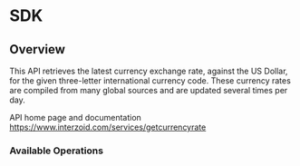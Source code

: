 # SDK

## Overview

This API retrieves the latest currency exchange rate, against the US Dollar, for the given three-letter international currency code. These currency rates are compiled from many global sources and are updated several times per day.

API home page and documentation
<https://www.interzoid.com/services/getcurrencyrate>
### Available Operations

